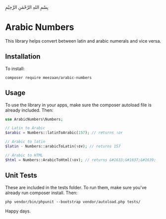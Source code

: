

بِسْمِ اللهِ الرَّحْمٰنِ الرَّحِيْمِ

# Arabic Numbers
This library helps convert between latin and arabic numerals and vice versa.

## Installation
To install:

```
composer require meezaan/arabic-numbers
```

## Usage
To use the library in your apps, make sure the composer autoload file is already included. Then:

```php
use ArabicNumbers\Numbers;

// Latin to Arabic
$arabic = Numbers::latinToArabic(157); // returns ١٥٧

// Arabic to latin
$latin - Numbers::arabicToLatin(١٥٧); // returns 157

// Arabic to HTML
$html = Numbers::ArabicToHtml(١٥٧); // returns &#1633;&#1637;&#1639;
```

## Unit Tests
These are included in the tests folder. To run them, make sure you've already run composer install. Then:
```
php vendor/bin/phpunit --bootstrap vendor/autoload.php tests/
```

Happy days.
